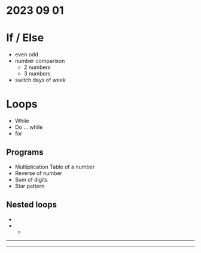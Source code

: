 # 2023 09 01

# If / Else

- even odd
- number comparison
  - 2 numbers
  - 3 numbers
- switch days of week

# Loops

- While
- Do ... while
- for

## Programs

- Multiplication Table of a number
- Reverse of number
- Sum of digits
- Star pattern

## Nested loops


   * 
  * *
 * * *
* * * *
